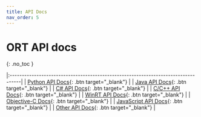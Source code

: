 ```yaml
---
title: API Docs
nav_order: 5
---
```

# ORT API docs
{: .no_toc }

|:----------------------------------------------------------------------------------|
| <span class="fs-5"> [Python API Docs](https://onnxruntime.ai/docs/api/python/api_summary.html){: .btn target="_blank"} </span>  | 
| <span class="fs-5"> [Java API Docs](https://onnxruntime.ai/docs/api/java/index.html){: .btn target="_blank"} </span>   | 
| <span class="fs-5"> [C# API Docs](./csharp-api){: .btn target="_blank"} </span>|
| <span class="fs-5"> [C/C++ API Docs](https://onnxruntime.ai/docs/api/c/){: .btn target="_blank"} </span>|
| <span class="fs-5"> [WinRT API Docs](https://docs.microsoft.com/en-us/windows/ai/windows-ml/api-reference){: .btn target="_blank"} </span>|
| <span class="fs-5"> [Objective-C Docs](https://onnxruntime.ai/docs/api/objectivec/index.html){: .btn target="_blank"} </span> |
| <span class="fs-5"> [JavaScript API Docs](https://onnxruntime.ai/docs/api/js/index.html){: .btn target="_blank"} </span>|
| <span class="fs-5"> [Other API Docs](./other-apis){: .btn target="_blank"} </span>|